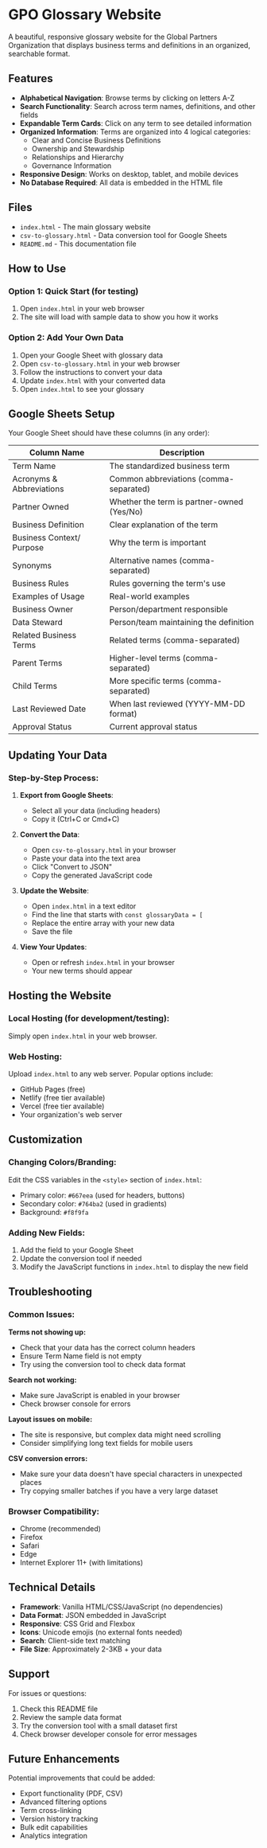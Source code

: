 # GPO Glossary Website

A beautiful, responsive glossary website for the Global Partners Organization that displays business terms and definitions in an organized, searchable format.

## Features

- **Alphabetical Navigation**: Browse terms by clicking on letters A-Z
- **Search Functionality**: Search across term names, definitions, and other fields
- **Expandable Term Cards**: Click on any term to see detailed information
- **Organized Information**: Terms are organized into 4 logical categories:
  - Clear and Concise Business Definitions
  - Ownership and Stewardship
  - Relationships and Hierarchy
  - Governance Information
- **Responsive Design**: Works on desktop, tablet, and mobile devices
- **No Database Required**: All data is embedded in the HTML file

## Files

- `index.html` - The main glossary website
- `csv-to-glossary.html` - Data conversion tool for Google Sheets
- `README.md` - This documentation file

## How to Use

### Option 1: Quick Start (for testing)
1. Open `index.html` in your web browser
2. The site will load with sample data to show you how it works

### Option 2: Add Your Own Data
1. Open your Google Sheet with glossary data
2. Open `csv-to-glossary.html` in your web browser
3. Follow the instructions to convert your data
4. Update `index.html` with your converted data
5. Open `index.html` to see your glossary

## Google Sheets Setup

Your Google Sheet should have these columns (in any order):

| Column Name | Description |
|-------------|-------------|
| Term Name | The standardized business term |
| Acronyms & Abbreviations | Common abbreviations (comma-separated) |
| Partner Owned | Whether the term is partner-owned (Yes/No) |
| Business Definition | Clear explanation of the term |
| Business Context/ Purpose | Why the term is important |
| Synonyms | Alternative names (comma-separated) |
| Business Rules | Rules governing the term's use |
| Examples of Usage | Real-world examples |
| Business Owner | Person/department responsible |
| Data Steward | Person/team maintaining the definition |
| Related Business Terms | Related terms (comma-separated) |
| Parent Terms | Higher-level terms (comma-separated) |
| Child Terms | More specific terms (comma-separated) |
| Last Reviewed Date | When last reviewed (YYYY-MM-DD format) |
| Approval Status | Current approval status |

## Updating Your Data

### Step-by-Step Process:

1. **Export from Google Sheets**:
   - Select all your data (including headers)
   - Copy it (Ctrl+C or Cmd+C)

2. **Convert the Data**:
   - Open `csv-to-glossary.html` in your browser
   - Paste your data into the text area
   - Click "Convert to JSON"
   - Copy the generated JavaScript code

3. **Update the Website**:
   - Open `index.html` in a text editor
   - Find the line that starts with `const glossaryData = [`
   - Replace the entire array with your new data
   - Save the file

4. **View Your Updates**:
   - Open or refresh `index.html` in your browser
   - Your new terms should appear

## Hosting the Website

### Local Hosting (for development/testing):
Simply open `index.html` in your web browser.

### Web Hosting:
Upload `index.html` to any web server. Popular options include:
- GitHub Pages (free)
- Netlify (free tier available)
- Vercel (free tier available)
- Your organization's web server

## Customization

### Changing Colors/Branding:
Edit the CSS variables in the `<style>` section of `index.html`:
- Primary color: `#667eea` (used for headers, buttons)
- Secondary color: `#764ba2` (used in gradients)
- Background: `#f8f9fa`

### Adding New Fields:
1. Add the field to your Google Sheet
2. Update the conversion tool if needed
3. Modify the JavaScript functions in `index.html` to display the new field

## Troubleshooting

### Common Issues:

**Terms not showing up:**
- Check that your data has the correct column headers
- Ensure Term Name field is not empty
- Try using the conversion tool to check data format

**Search not working:**
- Make sure JavaScript is enabled in your browser
- Check browser console for errors

**Layout issues on mobile:**
- The site is responsive, but complex data might need scrolling
- Consider simplifying long text fields for mobile users

**CSV conversion errors:**
- Make sure your data doesn't have special characters in unexpected places
- Try copying smaller batches if you have a very large dataset

### Browser Compatibility:
- Chrome (recommended)
- Firefox
- Safari
- Edge
- Internet Explorer 11+ (with limitations)

## Technical Details

- **Framework**: Vanilla HTML/CSS/JavaScript (no dependencies)
- **Data Format**: JSON embedded in JavaScript
- **Responsive**: CSS Grid and Flexbox
- **Icons**: Unicode emojis (no external fonts needed)
- **Search**: Client-side text matching
- **File Size**: Approximately 2-3KB + your data

## Support

For issues or questions:
1. Check this README file
2. Review the sample data format
3. Try the conversion tool with a small dataset first
4. Check browser developer console for error messages

## Future Enhancements

Potential improvements that could be added:
- Export functionality (PDF, CSV)
- Advanced filtering options
- Term cross-linking
- Version history tracking
- Bulk edit capabilities
- Analytics integration